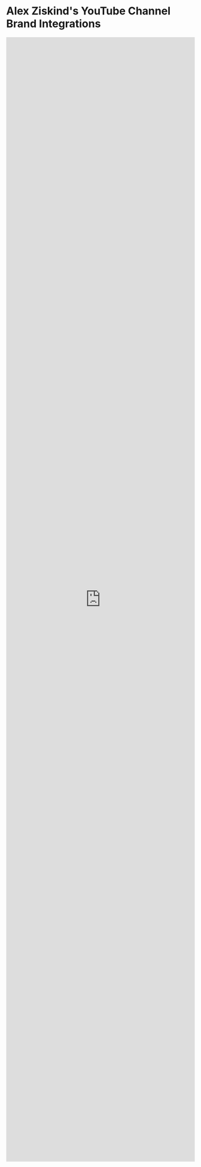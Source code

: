 # Alex Ziskind's YouTube Channel Brand Integrations

<style>
.gdocframecontainer {
    height: 3000px;
    border: 0;
}

.gdocframe {
    width: 100%;
    height: 3000px;
    border: 0;
}
</style>

<div class="gdocframecontainer">
    <iframe class="gdocframe" src="https://docs.google.com/document/d/e/2PACX-1vRqC5vtP8JSoOugEB7a-_e4dnqZhzGPPTq0Gl4BxMSjmJweMnShFoMoLdEW4a-7GDR2RGD_xRcy1b7h/pub?embedded=true" style="width: 100%; height: 100%;"></iframe>
</div>
